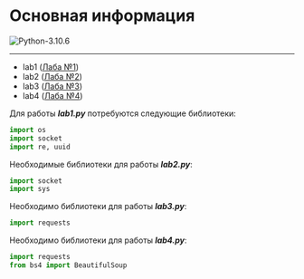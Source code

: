 # Основная информация

![Python-3.10.6](https://img.shields.io/badge/Python-v3.10.6-blue?style=for-the-badge)

---

+ lab1 ([Лаба №1](https://github.com/Dante1902/Tort-Al/tree/laba%231))
+ lab2 ([Лаба №2](https://github.com/Dante1902/Tort-Al/tree/lab2))
+ lab3 ([Лаба №3](https://github.com/Dante1902/Tort-Al/tree/laba%233))
+ lab4 ([Лаба №4](https://github.com/Dante1902/Tort-Al/tree/laba%234))

Для работы ***lab1.py*** потребуются следующие библиотеки: 

```python
import os
import socket
import re, uuid
```

Необходимые библиотеки для работы ***lab2.py***: 
```python
import socket
import sys
```

Необходимо библиотеки для работы ***lab3.py***:

```python 
import requests
```

Необходимо библиотеки для работы ***lab4.py***:

```python 
import requests
from bs4 import BeautifulSoup
```
